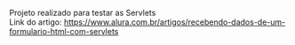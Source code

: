 Projeto realizado para testar as Servlets <br/>
Link do artigo: https://www.alura.com.br/artigos/recebendo-dados-de-um-formulario-html-com-servlets